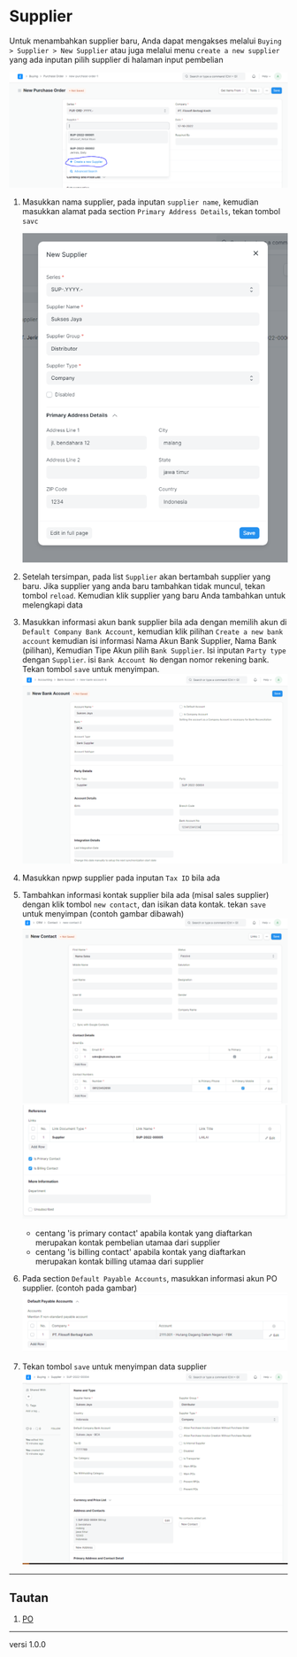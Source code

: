 # Supplier

Untuk menambahkan supplier baru, Anda dapat mengakses melalui `Buying > Supplier > New Supplier` atau juga melalui menu `create a new supplier` yang ada inputan pilih supplier di halaman input pembelian

![](/assets/supplier1.png)

1. Masukkan nama supplier, pada inputan `supplier name`, kemudian masukkan alamat pada section `Primary Address Details`, tekan tombol `savc`
   
   ![](/assets/supplier3.png)

2. Setelah tersimpan, pada list `Supplier` akan bertambah supplier yang baru. Jika supplier yang anda baru tambahkan tidak muncul, tekan tombol `reload`. Kemudian klik supplier yang baru Anda tambahkan untuk melengkapi data

3. Masukkan informasi akun bank supplier bila ada dengan memilih akun di `Default Company Bank Account`, kemudian klik pilihan `Create a new bank account` kemudian isi informasi Nama Akun Bank Supplier, Nama Bank (pilihan), Kemudian Tipe Akun pilih `Bank Supplier`. Isi inputan `Party type` dengan `Supplier`. isi `Bank Account No` dengan nomor rekening bank. Tekan tombol `save` untuk menyimpan.
   ![](/assets/bank1.png)

5. Masukkan npwp supplier pada inputan `Tax ID` bila ada

6. Tambahkan informasi kontak supplier bila ada (misal sales supplier) dengan klik tombol `new contact`, dan isikan data kontak. tekan `save` untuk menyimpan (contoh gambar dibawah)
   ![](/assets/supplier5.png)
   ![](/assets/supplier6.png)

   * centang 'is primary contact' apabila kontak yang diaftarkan merupakan kontak pembelian utamaa dari supplier
   * centang 'is billing contact' apabila kontak yang diaftarkan merupakan kontak billing utamaa dari supplier


7. Pada section `Default Payable Accounts`, masukkan informasi akun PO supplier. (contoh pada gambar)
   ![](/assets/po4.png)

8. Tekan tombol `save` untuk menyimpan data supplier
   ![](/assets/supplier4.png)


------------------
## Tautan
1. [PO](./po.md)

------------------
versi 1.0.0
